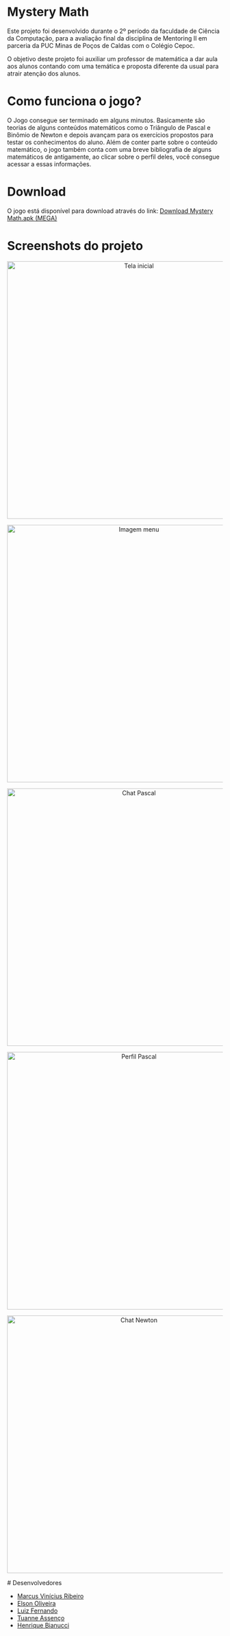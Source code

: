 # Mystery Math 

Este projeto foi desenvolvido durante o 2º período da faculdade de Ciência da Computação, para a avaliação final da disciplina de Mentoring II em parceria da PUC Minas de Poços de Caldas com o Colégio Cepoc.

O objetivo deste projeto foi auxiliar um professor de matemática a dar aula aos alunos contando com uma temática  e proposta diferente da usual para atrair atenção dos alunos.

# Como funciona o jogo?
O Jogo consegue ser terminado em alguns minutos. Basicamente são teorias de alguns conteúdos matemáticos como o Triângulo de Pascal e Binômio de Newton e depois avançam para os exercícios propostos para testar os conhecimentos do aluno.
Além de conter parte sobre o conteúdo matemático, o jogo também conta com uma breve bibliografia de alguns matemáticos de antigamente, ao clicar sobre o perfil deles, você consegue acessar a essas informações.

# Download
O jogo está disponível para download através do link: [Download Mystery Math.apk (MEGA)](https://mega.nz/file/Dl1AyJbD#29qapIsflQELyJUJZOd4aWLHOiE_bK0iGomyhzx8z48)
 
 
# Screenshots do projeto
<p align="center">
<img alt="Tela inicial" src=".github/telainicial.jpeg" width="600px">
</p>

<p align="center">
<img alt="Imagem menu" src=".github/menu.jpeg" width="600px">
</p>

<p align="center">
<img alt="Chat Pascal" src=".github/pascal1.jpeg" width="600px">
</p>

<p align="center">
<img alt="Perfil Pascal" src=".github/perfilpascal.jpeg" width="600px">
</p>

<p align="center">
<img alt="Chat Newton" src=".github/newton1.jpeg" width="600px">
</p>
# Desenvolvedores

 - [Marcus Vinícius Ribeiro](https://www.linkedin.com/feed/)
 - [Elson Oliveira](https://www.linkedin.com/in/elson-oliveira-899827207/)
 - [Luiz Fernando](https://www.linkedin.com/in/luiz-fernando-6a8b93207/)
 - [Tuanne Assenço](https://www.linkedin.com/in/tuanne-assenco-cc/)
 - [Henrique Bianucci](https://www.linkedin.com/in/henrique-silva-bianucci-b54730200/)
